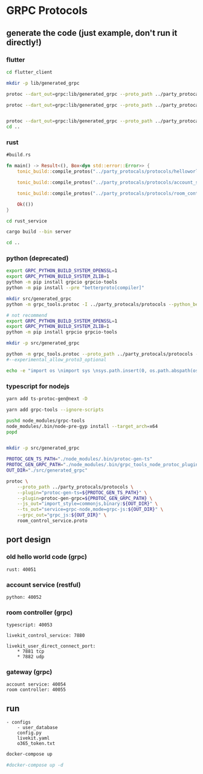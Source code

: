 # GRPC Protocols

## generate the code (just example, don't run it directly!)
### flutter
```bash
cd flutter_client

mkdir -p lib/generated_grpc

protoc --dart_out=grpc:lib/generated_grpc --proto_path ../party_protocals/protocols helloworld.proto

protoc --dart_out=grpc:lib/generated_grpc --proto_path ../party_protocals/protocols account_service.proto


protoc --dart_out=grpc:lib/generated_grpc --proto_path ../party_protocals/protocols room_control_service.proto
cd ..
```

### rust
```rust
#build.rs

fn main() -> Result<(), Box<dyn std::error::Error>> {
    tonic_build::compile_protos("../party_protocals/protocols/helloworld.proto")?;

    tonic_build::compile_protos("../party_protocals/protocols/account_service.proto")?;

    tonic_build::compile_protos("../party_protocals/protocols/room_control_service.proto")?;

    Ok(())
}
```

```bash
cd rust_service

cargo build --bin server

cd ..
```

### python (deprecated)
```bash
export GRPC_PYTHON_BUILD_SYSTEM_OPENSSL=1
export GRPC_PYTHON_BUILD_SYSTEM_ZLIB=1
python -m pip install grpcio grpcio-tools
python -m pip install --pre "betterproto[compiler]"

mkdir src/generated_grpc
python -m grpc_tools.protoc -I ../party_protocals/protocols --python_betterproto_out=src/generated_grpc account_service.proto
```

```bash
# not recommend
export GRPC_PYTHON_BUILD_SYSTEM_OPENSSL=1
export GRPC_PYTHON_BUILD_SYSTEM_ZLIB=1
python -m pip install grpcio grpcio-tools

mkdir -p src/generated_grpc

python -m grpc_tools.protoc --proto_path ../party_protocals/protocols --python_out=src/generated_grpc --grpc_python_out=src/generated_grpc ../party_protocals/protocols/account_service.proto 
#--experimental_allow_proto3_optional

echo -e "import os \nimport sys \nsys.path.insert(0, os.path.abspath(os.path.dirname(__file__)))" >> src/generated_grpc/__init__.py
```

### typescript for nodejs
```bash
yarn add ts-protoc-gen@next -D

yarn add grpc-tools --ignore-scripts

pushd node_modules/grpc-tools
node_modules/.bin/node-pre-gyp install --target_arch=x64
popd


mkdir -p src/generated_grpc

PROTOC_GEN_TS_PATH="./node_modules/.bin/protoc-gen-ts"
PROTOC_GEN_GRPC_PATH="./node_modules/.bin/grpc_tools_node_protoc_plugin"
OUT_DIR="./src/generated_grpc"

protoc \
    --proto_path ../party_protocals/protocols \
    --plugin="protoc-gen-ts=${PROTOC_GEN_TS_PATH}" \
    --plugin=protoc-gen-grpc=${PROTOC_GEN_GRPC_PATH} \
    --js_out="import_style=commonjs,binary:${OUT_DIR}" \
    --ts_out="service=grpc-node,mode=grpc-js:${OUT_DIR}" \
    --grpc_out="grpc_js:${OUT_DIR}" \
    room_control_service.proto
```

## port design

### old hello world code (grpc)
    rust: 40051

### account service (restful)
    python: 40052

### room controller (grpc)
    typescript: 40053

    livekit_control_service: 7880

    livekit_user_direct_connect_port: 
        * 7881 tcp
        * 7882 udp

### gateway (grpc)
    account service: 40054
    room controller: 40055

## run
```
- configs
    - user_database
    config.py
    livekit.yaml
    o365_token.txt
```


```bash
docker-compose up

#docker-compose up -d
```
